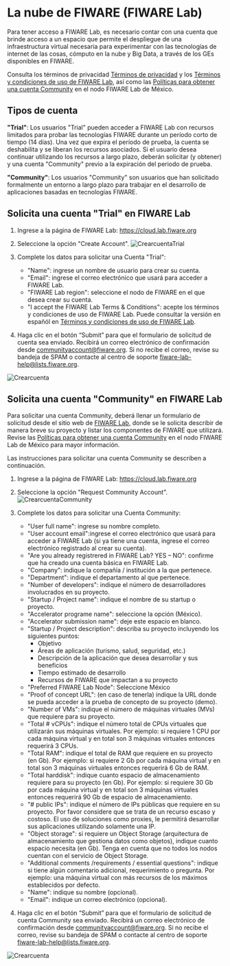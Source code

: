 # La nube de FIWARE (FIWARE Lab)

Para tener acceso a FIWARE Lab, es necesario contar con una cuenta que brinde acceso a un espacio que permite el despliegue de una infraestructura virtual necesaria para experimentar con las tecnologías de internet de las cosas, cómputo en la nube y Big Data, a través de los GEs disponibles en FIWARE.

Consulta los términos de privacidad [Términos de privacidad](https://goo.gl/kIjJhA) y los [Términos y condiciones de uso de FIWARE Lab](https://goo.gl/cVSeNq), así como las [Políticas para obtener una cuenta Community](https://goo.gl/CeWN9b) en el nodo FIWARE Lab de México.

## Tipos de cuenta 
**"Trial"**: Los usuarios "Trial" pueden acceder a FIWARE Lab con recursos limitados para probar las tecnologías FIWARE durante un período corto de tiempo (14 días). Una vez que expira el período de prueba, la cuenta se deshabilita y se liberan los recursos asociados. Si el usuario desea continuar utilizando los recursos a largo plazo, deberán solicitar (y obtener) y una cuenta "Community" previo a la expiración del periodo de prueba.

**"Community"**: Los usuarios "Community" son usuarios que han solicitado formalmente un entorno a largo plazo para trabajar en el desarrollo de aplicaciones basadas en tecnologías FIWARE. 


## Solicita una cuenta "Trial" en FIWARE Lab
1. Ingrese a la página de FIWARE Lab: <https://cloud.lab.fiware.org>
2. Seleccione la opción "Create Account".
  ![CrearcuentaTrial](./images//FL-01.jpg)
  
3. Complete los datos para solicitar una Cuenta "Trial":
    - "Name": ingrese un nombre de usuario para crear su cuenta.
    - "Email": ingrese el correo electrónico que usará para acceder a FIWARE Lab.
    - "FIWARE Lab region": seleccione el nodo de FIWARE en el que desea crear su cuenta. 
    - "I accept the FIWARE Lab Terms & Conditions": acepte los  términos y condiciones de uso de FIWARE Lab. Puede consultar la versión en españól en [Términos y condiciones de uso de FIWARE Lab](https://goo.gl/cVSeNq).

4.	Haga clic en el botón “Submit” para que el formulario de solicitud de cuenta sea enviado. Recibirá un correo electrónico de confirmación desde <communityaccount@fiware.org>. Si no recibe el correo, revise su bandeja de SPAM o contacte  al centro de soporte <fiware-lab-help@lists.fiware.org>.

  ![Crearcuenta](./images//FL-02.jpg)
  
  
## Solicita una cuenta "Community" en FIWARE Lab
Para solicitar una cuenta Community, deberá llenar un formulario de solicitud desde el sitio web de
[FIWARE Lab](https://cloud.lab.fiware.org), donde se le solicita describir de manera breve su proyecto y listar los componentes
de FIWARE que utilizará. Revise las [Políticas para obtener una cuenta Community](https://goo.gl/CeWN9b) en el nodo FIWARE Lab de México para mayor información.

Las instrucciones para solicitar una cuenta Community se describen a continuación. 

1. Ingrese a la página de FIWARE Lab: <https://cloud.lab.fiware.org>
2. Seleccione la opción "Request Community Account".
  ![CrearcuentaCommunity](./images//FL-03.jpg)
  
3.	Complete los datos para solicitar una Cuenta Community:
    - "User full name": ingrese su nombre completo.
    - "User account email":ingrese el correo electrónico que usará para acceder a FIWARE Lab (si ya tiene una cuenta, ingrese el correo electrónico registrado al crear su cuenta).
    - "Are you already registrered in FIWARE Lab? YES – NO": confirme que ha creado una cuenta básica en FIWARE Lab. 
    - "Company": indique la compañía / institución a la que pertenece. 
    - "Department": indique el departamento al que pertenece. 
    - "Number of developers": indique el número de desarrolladores involucrados en su proyecto. 
    - "Startup / Project name": indique el nombre de su startup o proyecto.
    - "Accelerator programe name": seleccione la opción (México).
    - "Accelerator submission name": deje este espacio en blanco. 
    - "Startup / Project description": describa su proyecto incluyendo los siguientes puntos: 
      - Objetivo
      - Áreas de aplicación (turismo, salud, seguridad, etc.)
      - Descripción de la aplicación que desea desarrollar y sus beneficios
      - Tiempo estimado de desarrollo
      - Recursos de FIWARE que impactan a su proyecto
    - "Preferred FIWARE Lab Node": Seleccione México
    - "Proof of concept URL": (en caso de tenerla) indique la URL donde se pueda acceder a la prueba de concepto de su proyecto (demo).
    - "Number of VMs": indique el número de máquinas virtuales (MVs) que requiere para su proyecto.
    - "Total # vCPUs": indique el número total de CPUs virtuales que utilizarán sus máquinas virtuales. Por ejemplo: si requiere 1 CPU por cada máquina virtual y en total son 3 máquinas virtuales entonces requerirá 3 CPUs. 
    - "Total RAM": indique el total de RAM que requiere en su proyecto (en Gb). Por ejemplo: si requiere 2 Gb por cada máquina virtual y en total son 3 máquinas virtuales entonces requerirá 6 Gb de RAM.  
    - "Total harddisk": indique cuanto espacio de almacenamiento requiere para su proyecto (en Gb). Por ejemplo: si requiere 30 Gb por cada máquina virtual y en total son 3 máquinas virtuales entonces requerirá 90 Gb de espacio de almacenamiento.  
    - "# public IPs": indique el número de IPs públicas que requiere en su proyecto. Por favor considere que se trata de un recurso escaso y costoso. El uso de soluciones como proxies, le permitirá desarrollar sus aplicaciones utilizando solamente una IP. 
    - "Object storage": si requiere un Object Storage (arquitectura de almacenamiento que gestiona datos como objetos), indique cuanto espacio necesita (en Gb). Tenga en cuenta que no todos los nodos cuentan con el servicio de Object Storage. 
    - "Additional comments /requirements / essential questions": indique si tiene algún comentario adicional, requerimiento o pregunta. Por ejemplo: una máquina virtual con más recursos de los máximos establecidos por defecto.  
    - "Name": indique su nombre (opcional).
    - "Email": indique un correo electrónico (opcional).

4.	Haga clic en el botón “Submit” para que el formulario de solicitud de cuenta Community sea enviado. Recibirá un correo electrónico de confirmación desde <communityaccount@fiware.org>. Si no recibe el correo, revise su bandeja de SPAM o contacte  al centro de soporte <fiware-lab-help@lists.fiware.org>.

  ![Crearcuenta](./images//FL-04.jpg)
